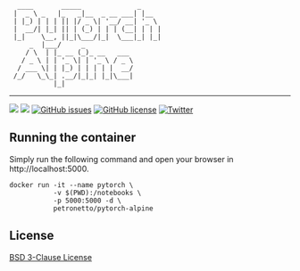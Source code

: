 ```
  ____       _____              _     
 |  _ \ _   |_   _|__  _ __ ___| |__  
 | |_) | | | || |/ _ \| '__/ __| '_ \ 
 |  __/| |_| || | (_) | | | (__| | | |
 |_|    \__, ||_|\___/|_|  \___|_| |_|
     _  |___/     _                   
    / \  | |_ __ (_)_ __   ___        
   / _ \ | | '_ \| | '_ \ / _ \       
  / ___ \| | |_) | | | | |  __/       
 /_/   \_\_| .__/|_|_| |_|\___|       
           |_|                        
```

----------------------------------------------------------------------------------------

[![](https://images.microbadger.com/badges/image/petronetto/pytorch-alpine.svg)](https://microbadger.com/images/petronetto/pytorch-alpine "Get your own image badge on microbadger.com")
[![](https://images.microbadger.com/badges/version/petronetto/pytorch-alpine.svg)](https://microbadger.com/images/petronetto/pytorch-alpine "Get your own version badge on microbadger.com")
[![GitHub issues](https://img.shields.io/github/issues/petronetto/pytorch-alpine.svg)](https://github.com/petronetto/pytorch-alpine/issues)
[![GitHub license](https://img.shields.io/github/license/petronetto/pytorch-alpine.svg)](https://raw.githubusercontent.com/petronetto/pytorch-alpine/master/LICENSE)
[![Twitter](https://img.shields.io/twitter/url/https/github.com/petronetto/pytorch-alpine.svg?style=social)](https://twitter.com/intent/tweet?text=Wow:&url=https%3A%2F%2Fgithub.com%2Fpetronetto%2Fpytorch-alpine)


## Running the container

Simply run the following command and open your browser in http://localhost:5000.

```
docker run -it --name pytorch \
           -v $(PWD):/notebooks \
           -p 5000:5000 -d \
           petronetto/pytorch-alpine
```

## License
[BSD 3-Clause License](https://raw.githubusercontent.com/petronetto/pytorch-alpine/master/LICENSE)